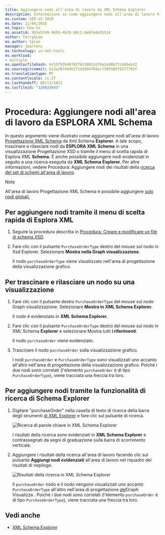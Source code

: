 ```yaml
---
title: Aggiungere nodi all'area di lavoro da XML Schema Explorer
description: Informazioni su come aggiungere nodi all'area di lavoro Progettazione XML Schema da XML Schema Explorer usando il menu di scelta rapida o trascinando e rilasciando nodi in una visualizzazione.
ms.custom: SEO-VS-2020
ms.date: 11/04/2016
ms.topic: how-to
ms.assetid: 3b5a5749-9693-4b29-b0c2-8e07e0e55514
author: TerryGLee
ms.author: tglee
manager: jmartens
ms.technology: vs-xml-tools
ms.workload:
- multiple
ms.openlocfilehash: 4c55f920d07d2f6230022d78a2a98b77cb86ebd2
ms.sourcegitcommit: b12a38744db371d2894769ecf305585f9577792f
ms.translationtype: MT
ms.contentlocale: it-IT
ms.lasthandoff: 09/13/2021
ms.locfileid: "126633643"
---
```

# <a name="how-to-add-nodes-to-the-workspace-from-the-xml-schema-explorer"></a>Procedura: Aggiungere nodi all'area di lavoro da ESPLORA XML Schema

In questo argomento viene illustrato come aggiungere nodi all'area di lavoro [Progettazione XML Schema](../xml-tools/xml-schema-designer-workspace.md) da Xml Schema **Explorer.** A tale scopo, trascinare e rilasciare nodi da **ESPLORA XML Schema** in una visualizzazione Progettazione XSD o tramite il menu di scelta rapida di Esplora XML **Schema.** È anche possibile aggiungere nodi evidenziati in seguito a una ricerca eseguita da **XML Schema Explorer.** Per altre informazioni, vedere Procedura: Aggiungere nodi dei risultati della [ricerca del set di schemi all'area di lavoro](../xml-tools/how-to-add-schema-set-search-result-nodes-to-the-workspace.md).

> [!NOTE]
> All'area di lavoro Progettazione XML Schema è possibile aggiungere [solo nodi globali.](../xml-tools/xml-schema-designer-workspace.md)

## <a name="to-add-nodes-through-the-xml-explorer-context-menu"></a>Per aggiungere nodi tramite il menu di scelta rapida di Esplora XML

1. Seguire la procedura descritta in [Procedura: Creare e modificare un file di schema XSD](../xml-tools/how-to-create-and-edit-an-xsd-schema-file.md).

2. Fare clic con il pulsante `PurchaseOrderType` destro del mouse sul nodo in Xsd Explorer. Selezionare **Mostra nella Graph visualizzazione**.

     Il nodo `purchaseOrderType` viene visualizzato nell'area di progettazione della visualizzazione grafico.

## <a name="to-drag-and-drop-a-node-on-to-a-view"></a>Per trascinare e rilasciare un nodo su una visualizzazione

1. Fare clic con il pulsante destro `PurchaseOrderType` del mouse sul nodo Graph visualizzazione. Selezionare **Mostra in XML Schema Explorer.**

     Il nodo è evidenziato in **XML Schema Explorer.**

2. Fare clic con il pulsante `PurchaseOrderType` destro del mouse sul nodo in XML Schema **Explorer** e selezionare Mostra tutti **i riferimenti**.

     Il nodo `purchaseOrder` viene evidenziato.

3. Trascinare il nodo `purchaseOrder` sulla visualizzazione grafico.

     I nodi `purchaseOrder` e `PurchaseOrderType` sono visualizzati uno accanto all'altro nell'area di progettazione della visualizzazione grafico. Poiché i due nodi sono correlati (l'elemento `purchaseOrder` è di tipo `PurchaseOrderType`), viene tracciata una freccia tra loro.

## <a name="to-add-nodes-using-the-schema-explorer-search-capability"></a>Per aggiungere nodi tramite la funzionalità di ricerca di Schema Explorer

1. Digitare "purchaseOrder" nella casella di testo di ricerca della barra degli strumenti [di XML Explorer](../xml-tools/xml-schema-explorer.md) e fare clic sul pulsante di ricerca.

     ![Ricerca di parole chiave in XML Schema Explorer](../xml-tools/media/schemaexplorersearch.gif)

     I risultati della ricerca sono evidenziati in **XML Schema Explorer** e contrassegnati da segni di graduazione sulla barra di scorrimento verticale.

2. Aggiungere i risultati della ricerca all'area di lavoro facendo clic sul pulsante **Aggiungi nodi evidenziati** all'area di lavoro nel riquadro dei risultati di riepilogo.

     ![Risultati della ricerca in XML Schema Explorer](../xml-tools/media/schemaexplorersearchresult.gif)

     Il `purchaseOrder` nodo e il nodo vengono visualizzati uno accanto `PurchaseOrderType` all'altro nell'area di progettazione [del](../xml-tools/graph-view.md)Graph Visualizza . Poiché i due nodi sono correlati (l'elemento `purchaseOrder` è di tipo `PurchaseOrderType`), viene tracciata una freccia tra loro.

## <a name="see-also"></a>Vedi anche

- [XML Schema Explorer](../xml-tools/xml-schema-explorer.md)
